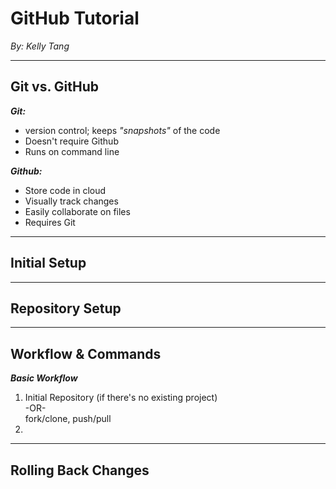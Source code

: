 # GitHub Tutorial

*By: Kelly Tang*

---
## Git vs. GitHub
***Git:***
- version control; keeps *"snapshots"* of the code
-  Doesn't require Github
-  Runs on command line  

***Github:***
- Store code in cloud
- Visually track changes
- Easily collaborate on files
- Requires Git
---
## Initial Setup



---
## Repository Setup



---
## Workflow & Commands
***Basic Workflow***
1. Initial Repository (if there's no existing project)  
   -OR-  
fork/clone, push/pull
2. 

---
## Rolling Back Changes